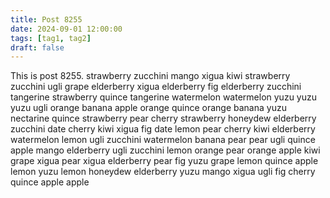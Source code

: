 ```yaml
---
title: Post 8255
date: 2024-09-01 12:00:00
tags: [tag1, tag2]
draft: false
---
```

This is post 8255.
strawberry
zucchini
mango
xigua
kiwi
strawberry
zucchini
ugli
grape
elderberry
xigua
elderberry
fig
elderberry
zucchini
tangerine
strawberry
quince
tangerine
watermelon
watermelon
yuzu
yuzu
yuzu
ugli
orange
banana
apple
orange
quince
orange
banana
yuzu
nectarine
quince
strawberry
pear
cherry
strawberry
honeydew
elderberry
zucchini
date
cherry
kiwi
xigua
fig
date
lemon
pear
cherry
kiwi
elderberry
watermelon
lemon
ugli
zucchini
watermelon
banana
pear
pear
ugli
quince
apple
mango
elderberry
ugli
zucchini
lemon
orange
pear
orange
apple
kiwi
grape
xigua
pear
xigua
elderberry
pear
fig
yuzu
grape
lemon
quince
apple
lemon
yuzu
lemon
honeydew
elderberry
yuzu
mango
xigua
ugli
fig
cherry
quince
apple
apple
